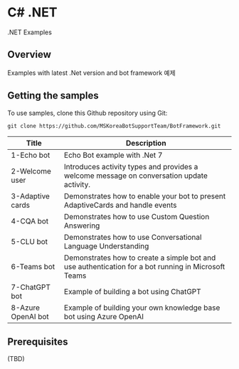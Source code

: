 # C# .NET 
.NET Examples

## Overview
Examples with latest .Net version and bot framework
 예제

## Getting the samples
To use samples, clone this Github repository using Git:

```
git clone https://github.com/MSKoreaBotSupportTeam/BotFramework.git
```

| Title | Description |
|---------|---------|
| 1-Echo bot | Echo Bot example with .Net 7 |
| 2-Welcome user | Introduces activity types and provides a welcome message on conversation update activity.|
| 3-Adaptive cards | Demonstrates how to enable your bot to present AdaptiveCards and handle events |
| 4-CQA bot | Demonstrates how to use Custom Question Answering |
| 5-CLU bot | Demonstrates how to use Conversational Language Understanding |
| 6-Teams bot | Demonstrates how to create a simple bot and use authentication for a bot running in Microsoft Teams |
| 7-ChatGPT bot | Example of building a bot using ChatGPT  |
| 8-Azure OpenAI bot | Example of building your own knowledge base bot using Azure OpenAI |

## Prerequisites
(TBD)


